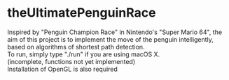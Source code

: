 # theUltimatePenguinRace
Inspired by "Penguin Champion Race" in Nintendo's "Super Mario 64", the aim of this project is to implement the move of the penguin intelligently, based on algorithms of shortest path detection.  
To run, simply type "./run" if you are using macOS X.  
(incomplete, functions not yet implemented)  
Installation of OpenGL is also required